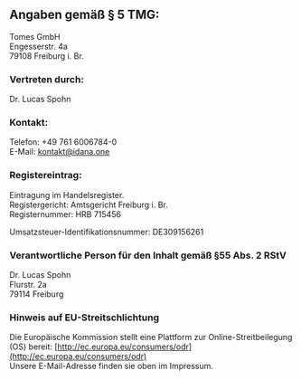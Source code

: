 ## Angaben gemäß § 5 TMG:

Tomes GmbH  
Engesserstr. 4a  
79108 Freiburg i. Br.

### Vertreten durch:

Dr. Lucas Spohn

### Kontakt:

Telefon: +49 761 6006784-0  
E-Mail: kontakt@idana.one

### Registereintrag:

Eintragung im Handelsregister.  
Registergericht: Amtsgericht Freiburg i. Br.  
Registernummer: HRB 715456

Umsatzsteuer-Identifikationsnummer: DE309156261

### Verantwortliche Person für den Inhalt gemäß §55 Abs. 2 RStV

Dr. Lucas Spohn  
Flurstr. 2a  
79114 Freiburg

### Hinweis auf EU-Streitschlichtung

Die Europäische Kommission stellt eine Plattform zur Online-Streitbeilegung (OS) bereit: [http://ec.europa.eu/consumers/odr](http://ec.europa.eu/consumers/odr)  
Unsere E-Mail-Adresse finden sie oben im Impressum.